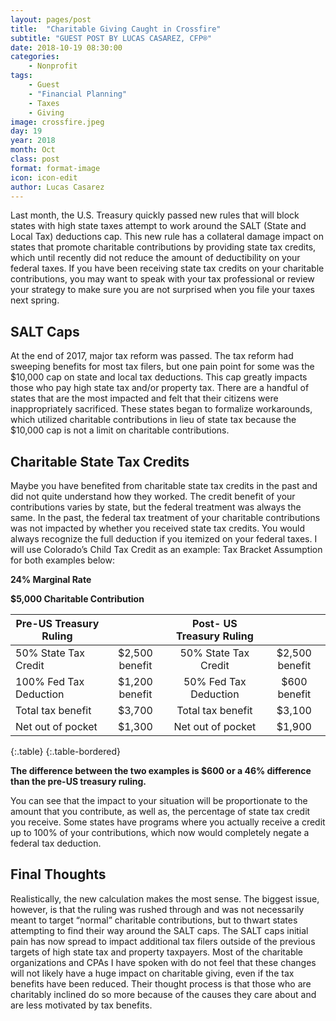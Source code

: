 ```yaml
---
layout: pages/post
title:  "Charitable Giving Caught in Crossfire"
subtitle: "GUEST POST BY LUCAS CASAREZ, CFP®"
date: 2018-10-19 08:30:00
categories: 
    - Nonprofit
tags: 
    - Guest
    - "Financial Planning"
    - Taxes
    - Giving
image: crossfire.jpeg
day: 19
year: 2018
month: Oct
class: post
format: format-image
icon: icon-edit
author: Lucas Casarez
---
```

Last month, the U.S. Treasury quickly passed new rules that will block states with high state taxes attempt to work around the SALT (State and Local Tax) deductions cap. This new rule has a collateral damage impact on states that promote charitable contributions by providing state tax credits, which until recently did not reduce the amount of deductibility on your federal taxes. If you have been receiving state tax credits on your charitable contributions, you may want to speak with your tax professional or review your strategy to make sure you are not surprised when you file your taxes next spring.

## SALT Caps
At the end of 2017, major tax reform was passed. The tax reform had sweeping benefits for most tax filers, but one pain point for some was the $10,000 cap on state and local tax deductions. This cap greatly impacts those who pay high state tax and/or property tax. There are a handful of states that are the most impacted and felt that their citizens were inappropriately sacrificed. These states began to formalize workarounds, which utilized charitable contributions in lieu of state tax because the $10,000 cap is not a limit on charitable contributions.
## Charitable State Tax Credits
Maybe you have benefited from charitable state tax credits in the past and did not quite understand how they worked. The credit benefit of your contributions varies by state, but the federal treatment was always the same. In the past, the federal tax treatment of your charitable contributions was not impacted by whether you received state tax credits. You would always recognize the full deduction if you itemized on your federal taxes.
I will use Colorado’s Child Tax Credit as an example:
Tax Bracket Assumption for both examples below: 

**24% Marginal Rate**

**$5,000 Charitable Contribution**

                          

|              Pre-US Treasury Ruling  |    |    Post- US Treasury Ruling    |          |
| --------------------   | :-------------: | :-------------------: | :---------------: |
| 50% State Tax Credit   | 	$2,500 benefit | 50% State Tax Credit  |	$2,500 benefit |
| 100% Fed Tax Deduction |	$1,200 benefit | 50% Fed Tax Deduction |	$600 benefit   |
| Total tax benefit 	 |  $3,700	       | Total tax benefit     |	$3,100         |
| Net out of pocket      |  $1,300         | Net out of pocket	   | $1,900            |
{:.table}
{:.table-bordered}

**The difference between the two examples is $600 or a 46% difference than the pre-US treasury ruling.**

You can see that the impact to your situation will be proportionate to the amount that you contribute, as well as, the percentage of state tax credit you receive. Some states have programs where you actually receive a credit up to 100% of your contributions, which now would completely negate a federal tax deduction. 
## Final Thoughts
Realistically, the new calculation makes the most sense. The biggest issue, however, is that the ruling was rushed through and was not necessarily meant to target “normal” charitable contributions, but to thwart states attempting to find their way around the SALT caps. The SALT caps initial pain has now spread to impact additional tax filers outside of the previous targets of high state tax and property taxpayers. Most of the charitable organizations and CPAs I have spoken with do not feel that these changes will not likely have a huge impact on charitable giving, even if the tax benefits have been reduced. Their thought process is that those who are charitably inclined do so more because of the causes they care about and are less motivated by tax benefits. 
